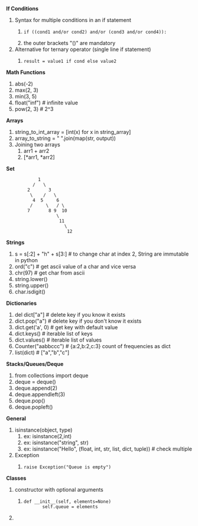 **If Conditions**
1. Syntax for multiple conditions in an if statement
   1. ```
      if ((cond1 and/or cond2) and/or (cond3 and/or cond4)):
      ```
   2. the outer brackets "()" are mandatory 
2. Alternative for ternary operator (single line if statement)
   1. ```
      result = value1 if cond else value2
      ```

**Math Functions**
1. abs(-2)
2. max(2, 3)
3. min(3, 5)
4. float("inf")  # infinite value
5. pow(2, 3)  # 2^3

**Arrays**
1. string_to_int_array = [int(x) for x in string_array]
2. array_to_string = " ".join(map(str, output))
3. Joining two arrays
   1. arr1 + arr2
   2. [*arr1, *arr2]

**Set**

                1
              /   \
            2       3
             \    /   \
              4  5     6
             /     \   / \
            7       8 9  10
                       \
                        11
                          \
                           12

**Strings**
1. s = s[:2] + "h" + s[3:]  # to change char at index 2, String are immutable in python
2. ord("c")  # get ascii value of a char and vice versa
3. chr(97)  # get char from ascii
4. string.lower()
5. string.upper()
6. char.isdigit()

**Dictionaries**
1. del dict["a"]  # delete key if you know it exists
2. dict.pop("a")  # delete key if you don't know it exists
3. dict.get('a', 0)  # get key with default value
4. dict.keys()  # iterable list of keys
5. dict.values()  # iterable list of values
6. Counter("aabbccc")  # {a:2,b:2,c:3} count of frequencies as dict
7. list(dict)  # ["a","b","c"]

**Stacks/Queues/Deque**
1. from collections import deque
2. deque = deque()
3. deque.append(2)
4. deque.appendleft(3)
5. deque.pop()
6. deque.popleft()

**General**
1. isinstance(object, type)
   1. ex: isinstance(2,int)
   2. ex: isinstance("string", str)
   3. ex: isinstance("Hello", (float, int, str, list, dict, tuple)) # check multiple
2. Exception
   1. ```
      raise Exception("Queue is empty")
      ```

**Classes**
1. constructor with optional arguments
   1. ```
      def __init__(self, elements=None)
             self.queue = elements
      ```
2. 


